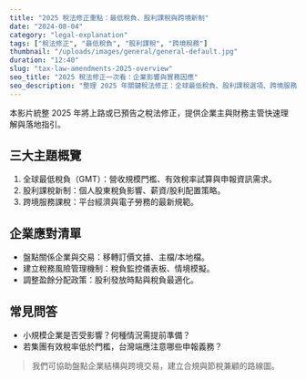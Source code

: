 ```yaml
---
title: "2025 稅法修正重點：最低稅負、股利課稅與跨境新制"
date: "2024-08-04"
category: "legal-explanation"
tags: ["稅法修正", "最低稅負", "股利課稅", "跨境稅務"]
thumbnail: "/uploads/images/general/general-default.jpg"
duration: "12:40"
slug: "tax-law-amendments-2025-overview"
seo_title: "2025 稅法修正一次看：企業影響與實務因應"
seo_description: "整理 2025 年關鍵稅法修正：全球最低稅負、股利課稅選項、跨境服務課稅，並提供企業實務因應與內控調整建議。"
---
```


本影片統整 2025 年將上路或已預告之稅法修正，提供企業主與財務主管快速理解與落地指引。

## 三大主題概覽

1. 全球最低稅負（GMT）：營收規模門檻、有效稅率試算與申報資訊需求。
2. 股利課稅新制：個人股東稅負影響、薪資/股利配置策略。
3. 跨境服務課稅：平台經濟與電子勞務的最新規範。

## 企業應對清單

- 盤點關係企業與交易：移轉訂價文據、主檔/本地檔。
- 建立稅務風險管理機制：稅負監控儀表板、情境模擬。
- 調整盈餘分配政策：股利發放時點與稅負最適化。

## 常見問答

- 小規模企業是否受影響？何種情況需提前準備？
- 若集團有效稅率低於門檻，台灣端應注意哪些申報義務？

> 我們可協助盤點企業結構與跨境交易，建立合規與節稅兼顧的路線圖。

